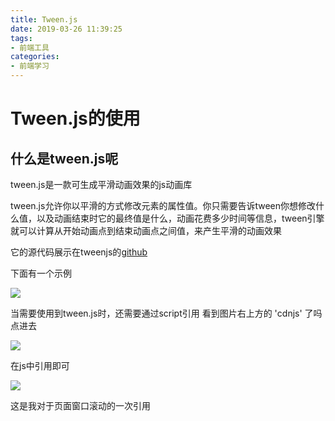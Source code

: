 ```yaml
---
title: Tween.js
date: 2019-03-26 11:39:25
tags:
- 前端工具
categories: 
- 前端学习
---
```

# Tween.js的使用
## 什么是tween.js呢
tween.js是一款可生成平滑动画效果的js动画库

tween.js允许你以平滑的方式修改元素的属性值。你只需要告诉tween你想修改什么值，以及动画结束时它的最终值是什么，动画花费多少时间等信息，tween引擎就可以计算从开始动画点到结束动画点之间值，来产生平滑的动画效果
<!--more-->

它的源代码展示在tweenjs的[github](https://github.com/tweenjs/tween.js/)

下面有一个示例

![](/images/微信截图_20190326114836.png)

当需要使用到tween.js时，还需要通过script引用
看到图片右上方的 'cdnjs' 了吗
点进去

![](/images/微信截图_20190326115141.png)

在js中引用即可

![](/images/微信截图_20190326115430.png)

这是我对于页面窗口滚动的一次引用
